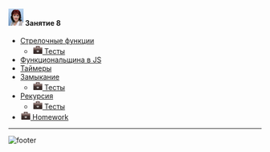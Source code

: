 [footer]: https://github.com/garevna/js-course/raw/master/images/a-level-ico.png?raw=true
[me30]: https://raw.githubusercontent.com/garevna/a-level-js-lessons/master/ico/myPhoto-30.png "Ⓒ Irina Fylyppova ( garevna ) 2019"
[hw-20]: https://raw.githubusercontent.com/garevna/a-level-js-lessons/master/ico/briefcase-20.png

#### ![me30] Занятие 8

* [Стрелочные функции](../md/arrowFunction.md)
    * [![hw-20] Тесты](https://garevna.github.io/js-quiz/#arrowFunctions)
* [Функциональщина в JS](../md/functionality.md)
* [Таймеры](../md/setTimeout.md)
* [Замыкание](../md/closure.md)
    * [![hw-20] Тесты](https://garevna.github.io/js-quiz/#closures)
* [Рекурсия](../md/recursion.md)
    * [![hw-20] Тесты](https://garevna.github.io/js-quiz/#recursion)
* [![hw-20] Homework](../md/hw-08.md)

_________________________________________________________________________

![footer]
